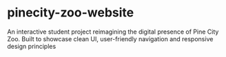 # pinecity-zoo-website
An interactive student project reimagining the digital presence of Pine City Zoo. Built to showcase clean UI, user-friendly navigation and responsive design principles
